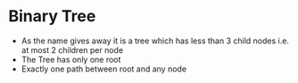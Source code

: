 # Binary Tree
- As the name gives away it is a tree which has less than 3 child nodes i.e. at most 2 children per node
- The Tree has only one root
- Exactly one path between root and any node

